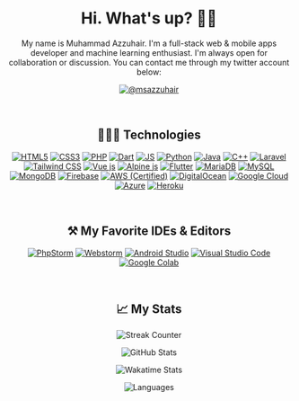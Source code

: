<h1 align="center">Hi. What's up? 👋🏻</h1>

<p align="center">My name is Muhammad Azzuhair. I'm a full-stack web & mobile apps developer and machine learning enthusiast. I'm always open for collaboration or discussion. You can contact me through my twitter account below:</p>

<p align="center"><a href="https://twitter.com/msazzuhair"><img src="https://img.shields.io/badge/msazzuhair-%231DA1F2.svg?style=for-the-badge&logo=Twitter&logoColor=white" alt="@msazzuhair"></a></p>
<br>

<h2 align="center">👨🏻‍💻 Technologies</h2>
<p align="center">
<a href="https://html.spec.whatwg.org/multipage/"><img src="https://img.shields.io/badge/HTML5-E34F26?style=for-the-badge&amp;logo=html5&amp;logoColor=white" alt="HTML5"></a>
<a href="https://www.w3.org/Style/CSS/specs.en.html"><img src="https://img.shields.io/badge/CSS3-1572B6?style=for-the-badge&amp;logo=css3&amp;logoColor=white" alt="CSS3"></a>
<a href="https://www.php.net/"><img src="https://img.shields.io/badge/PHP-777BB4?style=for-the-badge&amp;logo=php&amp;logoColor=white" alt="PHP"></a>
<a href="https://dart.dev/"><img src="https://img.shields.io/badge/Dart-0175C2?style=for-the-badge&amp;logo=dart&amp;logoColor=white" alt="Dart"></a>
<a href="https://standardjs.com/"><img src="https://img.shields.io/badge/JavaScript-323330?style=for-the-badge&amp;logo=javascript&amp;logoColor=white" alt="JS"></a>
<a href="https://www.python.org/"><img src="https://img.shields.io/badge/Python-3776AB?style=for-the-badge&amp;logo=python&amp;logoColor=white" alt="Python"></a>
<a href="https://openjdk.java.net/"><img src="https://img.shields.io/badge/Java-ED8B00?style=for-the-badge&amp;logo=openjdk&amp;logoColor=white" alt="Java"></a>
<a href="https://gcc.gnu.org/"><img src="https://img.shields.io/badge/C%2B%2B-00599C?style=for-the-badge&amp;logo=c%2B%2B&amp;logoColor=white" alt="C++"></a>
<a href="https://laravel.com/"><img src="https://img.shields.io/badge/Laravel-FF2D20?style=for-the-badge&amp;logo=laravel&amp;logoColor=white" alt="Laravel"></a>
<a href="https://tailwindcss.com/"><img src="https://img.shields.io/badge/Tailwind_CSS-38B2AC?style=for-the-badge&amp;logo=tailwind-css&amp;logoColor=white" alt="Tailwind CSS"></a>
<a href="https://vuejs.org/"><img src="https://img.shields.io/badge/Vue.js-35495E?style=for-the-badge&amp;logo=vuedotjs&amp;logoColor=white" alt="Vue js"></a>
<a href="https://alpinejs.dev/"><img src="https://img.shields.io/badge/AlpineJS-8BC0D0?style=for-the-badge&amp;logo=alpine.js&amp;logoColor=black" alt="Alpine js"></a>
<a href="https://flutter.dev/"><img src="https://img.shields.io/badge/Flutter-02569B?style=for-the-badge&amp;logo=flutter&amp;logoColor=white" alt="Flutter"></a>
<a href="https://mariadb.org/"><img src="https://img.shields.io/badge/MariaDB-003545?style=for-the-badge&amp;logo=mariadb&amp;logoColor=white" alt="MariaDB"></a>
<a href="https://www.mysql.com/"><img src="https://img.shields.io/badge/MySQL-00000F?style=for-the-badge&amp;logo=mysql&amp;logoColor=white" alt="MySQL"></a>
<a href="https://mongodb.com"><img src="https://img.shields.io/badge/MongoDB-4EA94B?style=for-the-badge&amp;logo=mongodb&amp;logoColor=white" alt="MongoDB"></a>
<a href="https://firebase.google.com"><img src="https://img.shields.io/badge/Firebase-039BE5?style=for-the-badge&amp;logo=Firebase&amp;logoColor=white" alt="Firebase"></a>
<a href="https://aws.amazon.com/"><img src="https://img.shields.io/badge/Amazon_AWS-232F3E?style=for-the-badge&amp;logo=amazon-aws&amp;logoColor=white" alt="AWS (Certified)"></a>
<a href="https://www.digitalocean.com/"><img src="https://img.shields.io/badge/Digital_Ocean-0080FF?style=for-the-badge&amp;logo=DigitalOcean&amp;logoColor=white" alt="DigitalOcean"></a>
<a href="https://cloud.google.com/"><img src="https://img.shields.io/badge/Google_Cloud-4285F4?style=for-the-badge&amp;logo=google-cloud&amp;logoColor=white" alt="Google Cloud"></a>
<a href="https://azure.microsoft.com/en-us/"><img src="https://img.shields.io/badge/microsoft%20azure-0089D6?style=for-the-badge&amp;logo=microsoft-azure&amp;logoColor=white" alt="Azure"></a>
<a href="https://www.heroku.com/"><img src="https://img.shields.io/badge/Heroku-430098?style=for-the-badge&amp;logo=heroku&amp;logoColor=white" alt="Heroku"></a>
</p>

<br>

<h2 align="center">⚒️ My Favorite IDEs & Editors</h2>
<p align="center">
<a href="https://www.jetbrains.com/phpstorm/"><img src="https://img.shields.io/badge/phpstorm-9932cc?style=for-the-badge&amp;logo=phpstorm&amp;logoColor=white" alt="PhpStorm"></a>
<a href="https://www.jetbrains.com/webstorm/"><img src="https://img.shields.io/badge/webstorm-1a87d8?style=for-the-badge&amp;logo=webstorm&amp;logoColor=white" alt="Webstorm"></a>
<a href="https://developer.android.com/studio"><img src="https://img.shields.io/badge/Android_Studio-22BA67?style=for-the-badge&amp;logo=android-studio&amp;logoColor=white" alt="Android Studio"></a>
<a href="https://code.visualstudio.com/"><img src="https://img.shields.io/badge/Visual_Studio_Code-0078D4?style=for-the-badge&amp;logo=visual%20studio%20code&amp;logoColor=white" alt="Visual Studio Code"></a>
<a href="https://research.google.com/colaboratory/"><img src="https://img.shields.io/badge/Colab-F9AB00?style=for-the-badge&amp;logo=googlecolab&amp;color=525252" alt="Google Colab"></a>
</p>

<br>

<h2 align="center">📈 My Stats</h2>

<p align="center" width="50"><img src="https://github-readme-streak-stats.herokuapp.com/?user=msazzuhair&theme=tokyonight&hide_border=true" alt="Streak Counter"></p>

<p align="center">
<img src="https://github-readme-stats-msazzuhair.vercel.app/api?username=msazzuhair&amp;count_private=true&amp;theme=tokyonight&amp;show_icons=true&amp;hide_border=true" alt="GitHub Stats">
</p>
<p align="center">
<img src="https://github-readme-stats-msazzuhair.vercel.app/api/wakatime?username=msazzuhair&amp;theme=tokyonight&amp;langs_count=5&amp;hide_border=true" alt="Wakatime Stats">
</p>
<p align="center">
<img src="https://github-readme-stats-msazzuhair.vercel.app/api/top-langs?theme=tokyonight&amp;username=msazzuhair&amp;hide=html,blade,css&amp;layout=compact&amp;hide_border=true" alt="Languages">
</p>
